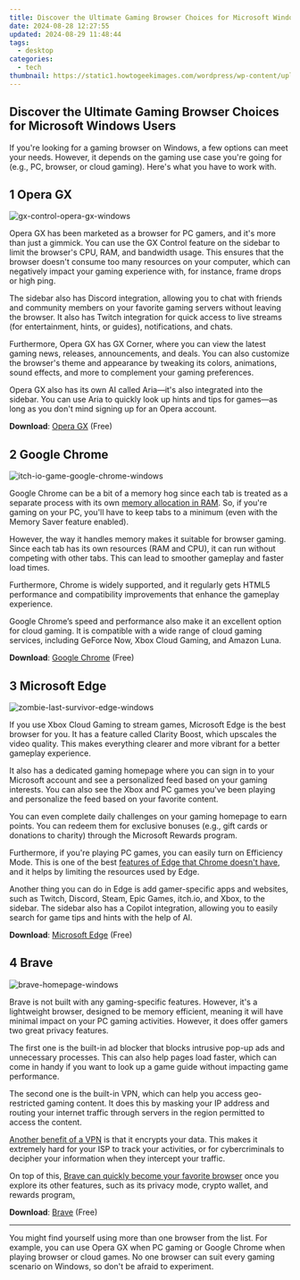 ```yaml
---
title: Discover the Ultimate Gaming Browser Choices for Microsoft Windows Users
date: 2024-08-28 12:27:55
updated: 2024-08-29 11:48:44
tags:
  - desktop
categories:
  - tech
thumbnail: https://static1.howtogeekimages.com/wordpress/wp-content/uploads/2024/08/a-gamer-using-opera-gx-on-their-pc.jpg
---
```


## Discover the Ultimate Gaming Browser Choices for Microsoft Windows Users

If you're looking for a gaming browser on Windows, a few options can meet your needs. However, it depends on the gaming use case you're going for (e.g., PC, browser, or cloud gaming). Here's what you have to work with.

## 1  Opera GX 

![gx-control-opera-gx-windows](https://static1.howtogeekimages.com/wordpress/wp-content/uploads/2024/08/gx-control-opera-gx-windows.png) 

 Opera GX has been marketed as a browser for PC gamers, and it's more than just a gimmick. You can use the GX Control feature on the sidebar to limit the browser's CPU, RAM, and bandwidth usage. This ensures that the browser doesn't consume too many resources on your computer, which can negatively impact your gaming experience with, for instance, frame drops or high ping.

 The sidebar also has Discord integration, allowing you to chat with friends and community members on your favorite gaming servers without leaving the browser. It also has Twitch integration for quick access to live streams (for entertainment, hints, or guides), notifications, and chats.

 Furthermore, Opera GX has GX Corner, where you can view the latest gaming news, releases, announcements, and deals. You can also customize the browser's theme and appearance by tweaking its colors, animations, sound effects, and more to complement your gaming preferences.

 Opera GX also has its own AI called Aria—it's also integrated into the sidebar. You can use Aria to quickly look up hints and tips for games—as long as you don't mind signing up for an Opera account.

**Download**: [Opera GX](https://www.opera.com/gx) (Free)

## 2  Google Chrome 

![itch-io-game-google-chrome-windows](https://static1.howtogeekimages.com/wordpress/wp-content/uploads/2024/08/itch-io-game-google-chrome-windows.png) 

 Google Chrome can be a bit of a memory hog since each tab is treated as a separate process with its own [memory allocation in RAM](https://youtube-web.techidaily.com/ed-2024-approved-unlocking-youtube-success-top-video-strategies-to-explode-views/). So, if you're gaming on your PC, you'll have to keep tabs to a minimum (even with the Memory Saver feature enabled).

 However, the way it handles memory makes it suitable for browser gaming. Since each tab has its own resources (RAM and CPU), it can run without competing with other tabs. This can lead to smoother gameplay and faster load times.

 Furthermore, Chrome is widely supported, and it regularly gets HTML5 performance and compatibility improvements that enhance the gameplay experience.

 Google Chrome’s speed and performance also make it an excellent option for cloud gaming. It is compatible with a wide range of cloud gaming services, including GeForce Now, Xbox Cloud Gaming, and Amazon Luna.

**Download**: [Google Chrome](https://www.google.com/chrome/) (Free)

## 3  Microsoft Edge 

![zombie-last-survivor-edge-windows](https://static1.howtogeekimages.com/wordpress/wp-content/uploads/2024/08/zombie-last-survivor-edge-windows.png) 

 If you use Xbox Cloud Gaming to stream games, Microsoft Edge is the best browser for you. It has a feature called Clarity Boost, which upscales the video quality. This makes everything clearer and more vibrant for a better gameplay experience.

 It also has a dedicated gaming homepage where you can sign in to your Microsoft account and see a personalized feed based on your gaming interests. You can also see the Xbox and PC games you've been playing and personalize the feed based on your favorite content.

 You can even complete daily challenges on your gaming homepage to earn points. You can redeem them for exclusive bonuses (e.g., gift cards or donations to charity) through the Microsoft Rewards program.

 Furthermore, if you're playing PC games, you can easily turn on Efficiency Mode. This is one of the best [features of Edge that Chrome doesn't have](https://facebook-video-recording.techidaily.com/new-ultimate-mp4-media-synchronizer-to-fb/), and it helps by limiting the resources used by Edge.

 Another thing you can do in Edge is add gamer-specific apps and websites, such as Twitch, Discord, Steam, Epic Games, itch.io, and Xbox, to the sidebar. The sidebar also has a Copilot integration, allowing you to easily search for game tips and hints with the help of AI.

**Download**: [Microsoft Edge](https://www.microsoft.com/en-us/edge/download) (Free)

## 4  Brave 

![brave-homepage-windows](https://static1.howtogeekimages.com/wordpress/wp-content/uploads/2024/08/brave-homepage-windows.png) 

 Brave is not built with any gaming-specific features. However, it's a lightweight browser, designed to be memory efficient, meaning it will have minimal impact on your PC gaming activities. However, it does offer gamers two great privacy features.

 The first one is the built-in ad blocker that blocks intrusive pop-up ads and unnecessary processes. This can also help pages load faster, which can come in handy if you want to look up a game guide without impacting game performance.

 The second one is the built-in VPN, which can help you access geo-restricted gaming content. It does this by masking your IP address and routing your internet traffic through servers in the region permitted to access the content.

[Another benefit of a VPN](https://extra-guidance.techidaily.com/2024-approved-masterclass-in-3d-color-grading-with-custom-luts/) is that it encrypts your data. This makes it extremely hard for your ISP to track your activities, or for cybercriminals to decipher your information when they intercept your traffic.

 On top of this, [Brave can quickly become your favorite browser](https://screen-recording.techidaily.com/in-2024-fastforward-lingertap-recording/) once you explore its other features, such as its privacy mode, crypto wallet, and rewards program[.](http://well.it/) 

**Download**: [Brave](https://brave.com/download/) (Free)

---

 You might find yourself using more than one browser from the list. For example, you can use Opera GX when PC gaming or Google Chrome when playing browser or cloud games. No one browser can suit every gaming scenario on Windows, so don't be afraid to experiment.

<ins class="adsbygoogle"
     style="display:block"
     data-ad-format="autorelaxed"
     data-ad-client="ca-pub-7571918770474297"
     data-ad-slot="1223367746"></ins>



<ins class="adsbygoogle"
     style="display:block"
     data-ad-client="ca-pub-7571918770474297"
     data-ad-slot="8358498916"
     data-ad-format="auto"
     data-full-width-responsive="true"></ins>
